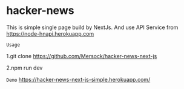 # hacker-news
This is simple single page build by NextJs.
And use API Service from https://node-hnapi.herokuapp.com

`Usage`

1.git clone https://github.com/Mersock/hacker-news-next-js

2.npm run dev

`Demo`
https://hacker-news-next-js-simple.herokuapp.com/

